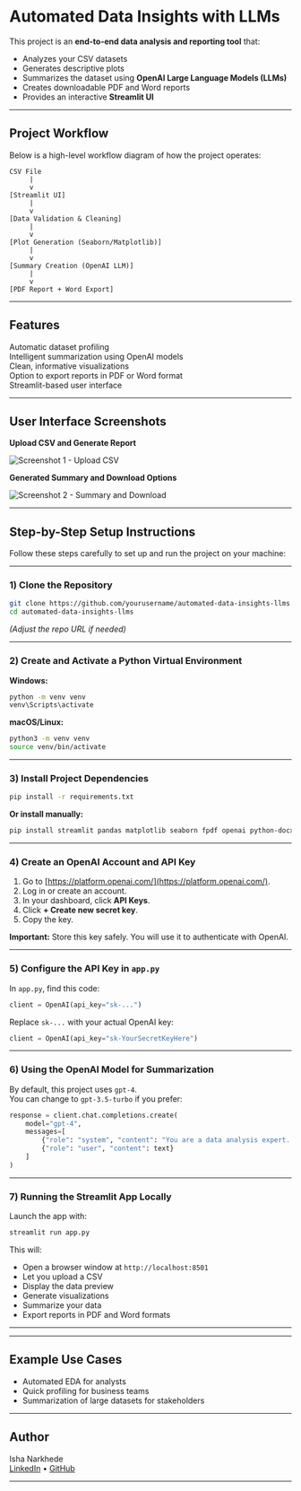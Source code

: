 

# Automated Data Insights with LLMs

This project is an **end-to-end data analysis and reporting tool** that:
- Analyzes your CSV datasets
- Generates descriptive plots
- Summarizes the dataset using **OpenAI Large Language Models (LLMs)**
- Creates downloadable PDF and Word reports
- Provides an interactive **Streamlit UI**

---

## Project Workflow

Below is a high-level workflow diagram of how the project operates:

```
CSV File
     |
     v
[Streamlit UI]
     |
     v
[Data Validation & Cleaning]
     |
     v
[Plot Generation (Seaborn/Matplotlib)]
     |
     v
[Summary Creation (OpenAI LLM)]
     |
     v
[PDF Report + Word Export]
```


---

## Features
 Automatic dataset profiling  
 Intelligent summarization using OpenAI models  
 Clean, informative visualizations  
 Option to export reports in PDF or Word format  
 Streamlit-based user interface

---

## User Interface Screenshots

**Upload CSV and Generate Report**

![Screenshot 1 - Upload CSV](PLACEHOLDER_FOR_SCREENSHOT_1)

**Generated Summary and Download Options**

![Screenshot 2 - Summary and Download](PLACEHOLDER_FOR_SCREENSHOT_2)

---

## Step-by-Step Setup Instructions

Follow these steps carefully to set up and run the project on your machine:

---

### 1️) Clone the Repository

```bash
git clone https://github.com/yourusername/automated-data-insights-llms.git
cd automated-data-insights-llms
```

*(Adjust the repo URL if needed)*

---

### 2️) Create and Activate a Python Virtual Environment

**Windows:**
```bash
python -m venv venv
venv\Scripts\activate
```

**macOS/Linux:**
```bash
python3 -m venv venv
source venv/bin/activate
```

---

### 3️) Install Project Dependencies

```bash
pip install -r requirements.txt
```

**Or install manually:**
```bash
pip install streamlit pandas matplotlib seaborn fpdf openai python-docx
```

---

### 4️) Create an OpenAI Account and API Key

1. Go to [https://platform.openai.com/](https://platform.openai.com/).
2. Log in or create an account.
3. In your dashboard, click **API Keys**.
4. Click **+ Create new secret key**.
5. Copy the key.

 **Important:** Store this key safely. You will use it to authenticate with OpenAI.

---

### 5️) Configure the API Key in `app.py`

In `app.py`, find this code:

```python
client = OpenAI(api_key="sk-...")
```

Replace `sk-...` with your actual OpenAI key:

```python
client = OpenAI(api_key="sk-YourSecretKeyHere")
```

---

### 6️) Using the OpenAI Model for Summarization

By default, this project uses `gpt-4`.  
You can change to `gpt-3.5-turbo` if you prefer:

```python
response = client.chat.completions.create(
    model="gpt-4",
    messages=[
        {"role": "system", "content": "You are a data analysis expert. Summarize this dataset in a clear and insightful way."},
        {"role": "user", "content": text}
    ]
)
```

---

### 7️) Running the Streamlit App Locally

Launch the app with:

```bash
streamlit run app.py
```

This will:
- Open a browser window at `http://localhost:8501`
- Let you upload a CSV
- Display the data preview
- Generate visualizations
- Summarize your data
- Export reports in PDF and Word formats

---

---

## Example Use Cases

- Automated EDA for analysts
- Quick profiling for business teams
- Summarization of large datasets for stakeholders

---

## Author

Isha Narkhede  
[LinkedIn](https://www.linkedin.com/in/isha-narkhede/) • [GitHub](https://github.com/Isha2605)

---
